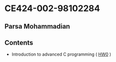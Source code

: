 # CE424-002-98102284
## Parsa Mohammadian

## Contents
- Introduction to advanced C programming ( [HW0](./HW0/) )